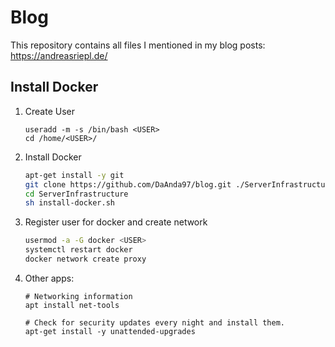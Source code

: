 # Blog
This repository contains all files I mentioned in my blog posts: https://andreasriepl.de/

## Install Docker
1. Create User
   ```
   useradd -m -s /bin/bash <USER>
   cd /home/<USER>/
   ```

1. Install Docker
   ```bash
   apt-get install -y git
   git clone https://github.com/DaAnda97/blog.git ./ServerInfrastructure
   cd ServerInfrastructure
   sh install-docker.sh
   ```

1. Register user for docker and create network
   ``` bash
   usermod -a -G docker <USER>
   systemctl restart docker
   docker network create proxy
   ```

1. Other apps:
   ```
   # Networking information
   apt install net-tools
   
   # Check for security updates every night and install them.
   apt-get install -y unattended-upgrades
   ```
